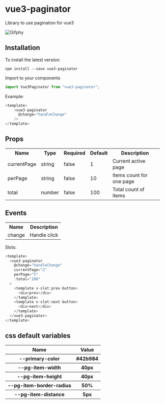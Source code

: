 # vue3-paginator

Library to use pagination for vue3

![Gifphy](https://media.giphy.com/media/22vg60iQbzbFt2hXMg/giphy.gif)

## Installation
To install the latest version:
```
npm install --save vue3-paginator
```

Import to your components
```javascript
import Vue3Paginator from "vue3-paginator";
```

Example:
```javascript
<template>
    <vue3-paginator
      @change="handleChange"
    />
</template>
```
## Props
<table>
  <tr>
    <th>Name</th>
    <th>Type</th>
    <th>Required</th>
    <th>Default</th>
    <th>Description</th>
  </tr>
  <tr>
    <td>currentPage</td>
    <td>string</td>
    <td>false</td>
    <td>1</td>
    <td>Current active page</td>
  </tr>
  <tr>
    <td>perPage</td>
    <td>string</td>
    <td>false</td>
    <td>10</td>
    <td>Items count for one page</td>
  </tr>
  <tr>
    <td>total</td>
    <td>number</td>
    <td>false</td>
    <td>100</td>
    <td>Total count of items</td>
  </tr>
  </tr>
</table>

## Events
<table>
  <tr>
    <th>Name</th>
    <th>Description</th>
  </tr>
  <tr>
    <td>change</td>
    <td>Handle click</td>
  </tr>
</table>

Slots:
```javascript
<template>
  <vue3-paginator
    @change="handleChange"
    currentPage="2"
    perPage="5"
    :total="200"
  >
    <template v-slot:prev-button>
      <div>prev</div>
    </template>
    <template v-slot:next-button>
      <div>next</div>
    </template>
  </vue3-paginator>
</template>
```

## css default variables
<table>
    <tr>
        <th>Name</th>
        <th>Value</th>
    </tr>
    <tr>
        <th>--primary-color</th>
        <th>#42b984</th>
    </tr>
    <tr>
        <th>--pg-item-width</th>
        <th>40px</th>
    </tr>
    <tr>
        <th>--pg-item-height</th>
        <th>40px</th>
    </tr>
    <tr>
        <th>--pg-item-border-radius</th>
        <th>50%</th>
    </tr>
    <tr>
        <th>--pg-item-distance</th>
        <th>5px</th>
    </tr>
</table>

